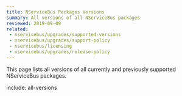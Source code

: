 ```yaml
---
title: NServiceBus Packages Versions
summary: All versions of all NServiceBus packages
reviewed: 2019-09-09
related:
 - nservicebus/upgrades/supported-versions
 - nservicebus/upgrades/support-policy
 - nservicebus/licensing
 - nservicebus/upgrades/release-policy
---
```


This page lists all versions of all currently and previously supported NServiceBus packages.

include: all-versions

<script type="text/javascript" src="supported-versions.js"></script>